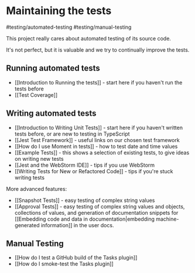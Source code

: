 # Maintaining the tests

<span class="related-pages">#testing/automated-testing #testing/manual-testing</span>

This project really cares about automated testing of its source code.

It's not perfect, but it is valuable and we try to continually improve the tests.

## Running automated tests

- [[Introduction to Running the tests]] - start here if you haven't run the tests before
- [[Test Coverage]]

## Writing automated tests

- [[Introduction to Writing Unit Tests]] - start here if you haven't written tests before, or are new to testing in TypeScript
- [[Jest Test Framework]] - useful links on our chosen test framework
- [[How do I use Moment in tests]] - how to test date and time values
- [[Example Tests]] - this shows a selection of existing tests, to give ideas on writing new tests
- [[Jest and the WebStorm IDE]] - tips if you use WebStorm
- [[Writing Tests for New or Refactored Code]] - tips if you're stuck writing tests

More advanced features:

- [[Snapshot Tests]] - easy testing of complex string values
- [[Approval Tests]] - easy testing of complex string values and objects, collections of values, and generation of documentation snippets for [[Embedding code and data in documentation|embedding machine-generated information]] in the user docs.

## Manual Testing

- [[How do I test a GitHub build of the Tasks plugin]]
- [[How do I smoke-test the Tasks plugin]]
